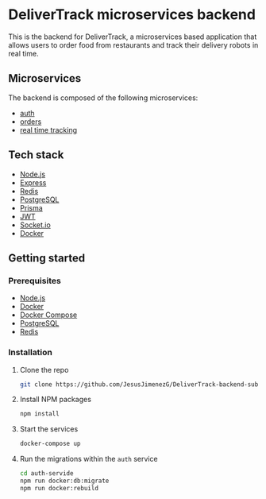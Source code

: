 # DeliverTrack microservices backend

This is the backend for DeliverTrack, a microservices based application that allows users to order food from restaurants and track their delivery robots in real time.

## Microservices

The backend is composed of the following microservices:

- [auth](https://github.com/JesusJimenezG/DeliverTrack-auth-service.git)
- [orders](/)
- [real time tracking](https://github.com/JesusJimenezG/DeliverTrack-live-tracking-service.git)

## Tech stack

- [Node.js](https://nodejs.org/en/)
- [Express](https://expressjs.com/)
- [Redis](https://redis.io/)
- [PostgreSQL](https://www.postgresql.org/)
- [Prisma](https://www.prisma.io/)
- [JWT](https://jwt.io/)
- [Socket.io](https://socket.io/)
- [Docker](https://www.docker.com/)

## Getting started

### Prerequisites

- [Node.js](https://nodejs.org/en/)
- [Docker](https://www.docker.com/)
- [Docker Compose](https://docs.docker.com/compose/)
- [PostgreSQL](https://www.postgresql.org/)
- [Redis](https://redis.io/)

### Installation

1. Clone the repo

    ```sh
    git clone https://github.com/JesusJimenezG/DeliverTrack-backend-submodules
    ```

2. Install NPM packages

    ```sh
    npm install
    ```

3. Start the services

    ```sh
    docker-compose up
    ```

4. Run the migrations within the `auth` service

    ```sh
    cd auth-servide
    npm run docker:db:migrate
    npm run docker:rebuild
    ```

<!-- 5. Run the migrations within the `orders` service

    ```sh
    cd orders-service
    npm run docker:db:migrate
    npm run docker:rebuild
    ```

6. Run the migrations within the `real time tracking` service

    ```sh
    cd live-tracking-service
    npm run docker:db:migrate
    npm run docker:rebuild
    ```

7. Add some mock data to the database -->
